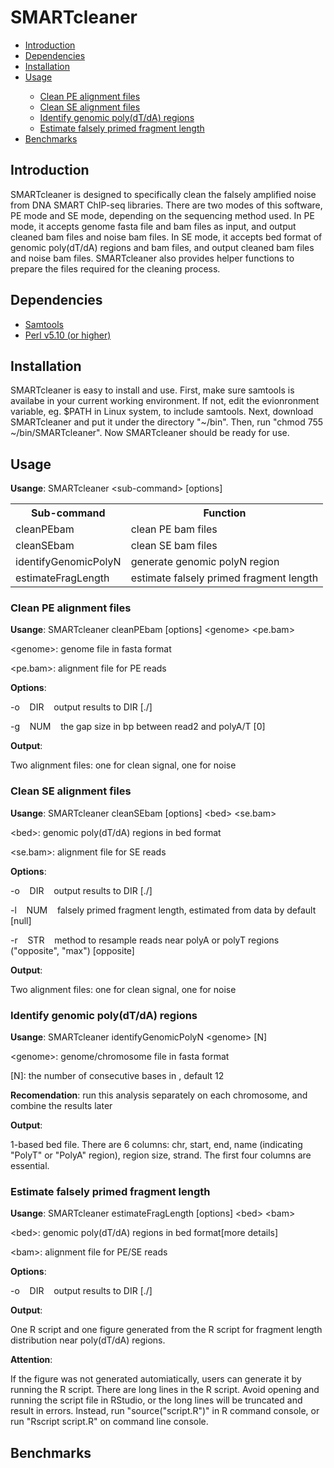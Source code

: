 <h1>SMARTcleaner</h1>
<ul>
<li><a href="#Introduction">Introduction</a></li>
<li><a href="#Dependencies">Dependencies</a></li>
<li><a href="#Installation">Installation</a></li>
<li><a href="#Usage">Usage</a></li>
<ul>
<li><a href="#PE">Clean PE alignment files</a></li>
<li><a href="#SE">Clean SE alignment files</a></li>
<li><a href="#poly">Identify genomic poly(dT/dA) regions</a></li>
<li><a href="#frag">Estimate falsely primed fragment length</a></li>
</ul>
<li><a href="#Benchmarks">Benchmarks</a></li>
</ul>

<h2><a name="Introduction">Introduction</a></h2>
<p>SMARTcleaner is designed to specifically clean the falsely amplified noise from DNA SMART ChIP-seq libraries. There are two modes of this software, PE mode and SE mode, depending on the sequencing method used. In PE mode, it accepts genome fasta file and bam files as input, and output cleaned bam files and noise bam files. In SE mode, it accepts bed format of genomic poly(dT/dA) regions and bam files, and output cleaned bam files and noise bam files. SMARTcleaner also provides helper functions to prepare the files required for the cleaning process.</p>

<h2><a name="Dependencies">Dependencies<a></h2>
<ul>
<li><a href="http://www.htslib.org/" target="_blank"> Samtools </a></li>
<li><a href="https://www.perl.org/" target="_blank"> Perl v5.10 (or higher) </a></li>
</ul>

<h2><a name="Installation">Installation</a></h2>
<p>SMARTcleaner is easy to install and use. First, make sure samtools is availabe in your current working environment. If not, edit the evionronment variable, eg. $PATH in Linux system, to include samtools. Next, download SMARTcleaner and put it under the directory "~/bin". Then, run "chmod 755 ~/bin/SMARTcleaner". Now SMARTcleaner should be ready for use.</p>

<h2><a name="Usage">Usage</a></h2>
<p><b>Usange</b>: SMARTcleaner &ltsub-command&gt [options]</p>
<table>
  <tr>
    <th>Sub-command</th>
    <th>Function</th>
  </tr>
  <tr>
    <td>cleanPEbam</td>
    <td>clean PE bam files</td>
  </tr>
  <tr>
    <td>cleanSEbam</td>
    <td>clean SE bam files</td>
  </tr>
  <tr>
    <td>identifyGenomicPolyN</td>
    <td>generate genomic polyN region</td>
  </tr>
  <tr>
    <td>estimateFragLength</td>
    <td>estimate falsely primed fragment length</td>
  </tr>
</table>

<h3><a name="PE">Clean PE alignment files</a></h3>
<p><b>Usange</b>: SMARTcleaner cleanPEbam [options] &ltgenome&gt &ltpe.bam&gt</p>
<p>&ltgenome&gt: genome file in fasta format</p>
<p>&ltpe.bam&gt: alignment file for PE reads</p>
<p><b>Options</b>:</p>
  <p>-o &nbsp&nbsp DIR &nbsp&nbsp output results to DIR [./]</p>
  <p>-g &nbsp&nbsp NUM &nbsp&nbsp the gap size in bp between read2 and polyA/T [0]</p>
<p><b>Output</b>:</p>
<p>Two alignment files: one for clean signal, one for noise</p>

<h3><a name="SE">Clean SE alignment files</a></h3>
<p><b>Usange</b>: SMARTcleaner cleanSEbam [options] &ltbed&gt &ltse.bam&gt</p>
<p>&ltbed&gt: genomic poly(dT/dA) regions in bed format</p>
<p>&ltse.bam&gt: alignment file for SE reads</p>
<p><b>Options</b>:</p>
  <p>-o &nbsp&nbsp DIR &nbsp&nbsp output results to DIR [./]</p>
  <p>-l &nbsp&nbsp NUM &nbsp&nbsp falsely primed fragment length, estimated from data by default [null]</p>
  <p>-r &nbsp&nbsp STR &nbsp&nbsp method to resample reads near polyA or polyT regions ("opposite", "max") [opposite]</p>
<p><b>Output</b>:</p>
<p>Two alignment files: one for clean signal, one for noise</p>

<h3><a name="poly">Identify genomic poly(dT/dA) regions</a></h3>
<p><b>Usange</b>: SMARTcleaner identifyGenomicPolyN &ltgenome&gt [N]</p>
<p>&ltgenome&gt: genome/chromosome file in fasta format</p>
<p>[N]: the number of consecutive bases in <fasta>, default 12</p>
<p><b>Recomendation</b>: run this analysis separately on each chromosome, and combine the results later<p>
<p><b>Output</b>:</p>
<p>1-based bed file. There are 6 columns: chr, start, end, name (indicating "PolyT" or "PolyA" region), region size, strand. The first four columns are essential.</p>

<h3><a name="frag">Estimate falsely primed fragment length</a></h3>
<p><b>Usange</b>: SMARTcleaner estimateFragLength [options] &ltbed&gt &ltbam&gt</p>
<p>&ltbed&gt: genomic poly(dT/dA) regions in bed format[more details]</p>
<p>&ltbam&gt: alignment file for PE/SE reads</p>
<p><b>Options</b>:</p>
  <p>-o &nbsp&nbsp DIR &nbsp&nbsp output results to DIR [./]</p>
<p><b>Output</b>:</p>
<p>One R script and one figure generated from the R script for fragment length distribution near poly(dT/dA) regions.</p>
<p><b>Attention</b>:</p>
<p>If the figure was not generated automiatically, users can generate it by running the R script. There are long lines in the R script. Avoid opening and running the script file in RStudio, or the long lines will be truncated and result in errors. Instead, run "source("script.R")" in R command console, or run "Rscript script.R" on command line console.</p>

<h2><a name="Benchmarks">Benchmarks</a></h2>
